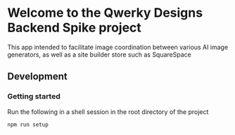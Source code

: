 # Welcome to the Qwerky Designs Backend Spike project

This app intended to facilitate image coordination between various AI image generators, as well as a site builder store such as SquareSpace

## Development

### Getting started

Run the following in a shell session in the root directory of the project

```sh
npm run setup
```
